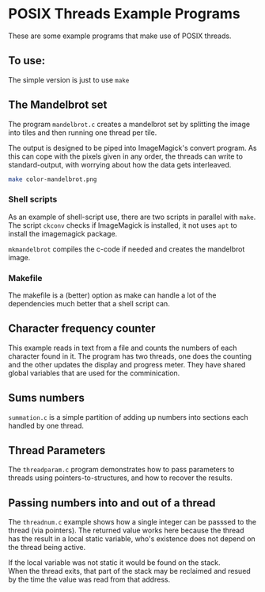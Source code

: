# POSIX Threads Example Programs
These are some example programs that make use of POSIX threads.

## To use:
The simple version is just to use `make`

## The Mandelbrot set
The program `mandelbrot.c` creates a mandelbrot set by splitting the image into tiles and then running one thread per tile.

The output is designed to be piped into ImageMagick's convert program.
As this can cope with the pixels given in any order, the threads can write to standard-output, with worrying about how the data gets interleaved.

   ```bash
   make color-mandelbrot.png
   ```

### Shell scripts
As an example of shell-script use, there are two scripts in parallel with `make`.  The script `ckconv` checks if ImageMagick is installed, it not uses `apt` to install the imagemagick package.

`mkmandelbrot` compiles the c-code if needed and creates the mandelbrot image.

### Makefile
The makefile is a (better) option as make can handle a lot of the dependencies much better that a shell script can.

## Character frequency counter
This example reads in text from a file and counts the numbers of each character found in it.
The program has two threads, one does the counting and the other updates the display and progress meter.
They have shared global variables that are used for the comminication.

## Sums numbers
`summation.c` is a simple partition of adding up numbers into sections each handled by one thread.

## Thread Parameters
The `threadparam.c` program demonstrates how to pass parameters to threads using pointers-to-structures, and how to recover the results.

## Passing numbers into and out of a thread
The `threadnum.c` example shows how a single integer can be passsed to the thread (via pointers).  The returned value works here because the thread has the result in a local static variable, who's existence does not depend on the thread being active.

If the local variable was not static it would be found on the stack.  
When the thread exits, that part of the stack may be reclaimed and resued by the time the value was read from that address.

